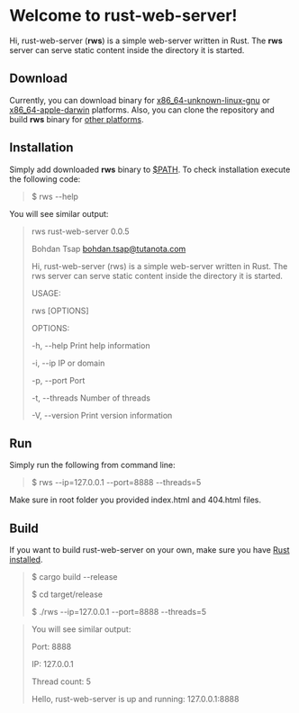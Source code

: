 # Welcome to rust-web-server!

Hi, rust-web-server (**rws**) is a simple web-server written in Rust. The **rws** server can serve static content inside the directory it is started.

## Download
Currently, you can download binary for [x86_64-unknown-linux-gnu](https://cv.bohdaq.name/rust-web-server/0.0.5/x86_64-unknown-linux-gnu/rws) or [x86_64-apple-darwin](https://cv.bohdaq.name/rust-web-server/0.0.5/x86_64-apple-darwin/rws) platforms. Also, you can clone the repository and build **rws** binary for [other platforms](https://doc.rust-lang.org/nightly/rustc/platform-support.html).

## Installation
Simply add downloaded **rws** binary to [$PATH](https://en.wikipedia.org/wiki/PATH_%28variable%29). To check installation execute the following code:

> $ rws --help
 
You will see similar output:

> rws rust-web-server 0.0.5
> 
> Bohdan Tsap <bohdan.tsap@tutanota.com>
> 
> Hi, rust-web-server (rws) is a simple web-server written in Rust. The rws server can serve static
> content inside the directory it is started.
>
> USAGE:
> 
> rws [OPTIONS]
> 
>
> OPTIONS:
> 
> -h, --help                 Print help information
> 
> -i, --ip <ip>              IP or domain
> 
> -p, --port <port>          Port
> 
> -t, --threads <threads>    Number of threads
> 
> -V, --version              Print version information

## Run
Simply run the following from command line:

> $ rws --ip=127.0.0.1 --port=8888 --threads=5

Make sure in root folder you provided index.html and 404.html files.


## Build

If you want to build rust-web-server on your own, make sure you have [Rust installed](https://www.rust-lang.org/tools/install).

> $ cargo build --release
> 
> $ cd target/release
> 
> $ ./rws --ip=127.0.0.1 --port=8888 --threads=5

>You will see similar output:
>
>Port: 8888
>
>IP: 127.0.0.1
>
>Thread count: 5
>
>Hello, rust-web-server is up and running: 127.0.0.1:8888


